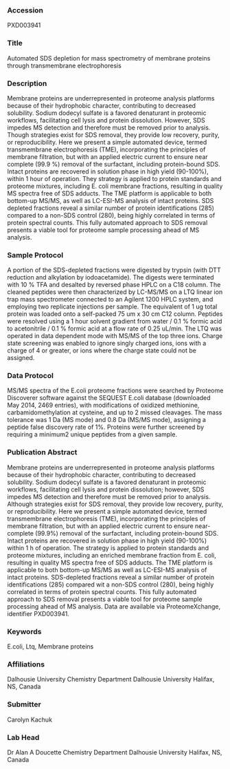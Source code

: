 ### Accession
PXD003941

### Title
Automated SDS depletion for mass spectrometry of membrane proteins through transmembrane electrophoresis

### Description
Membrane proteins are underrepresented in proteome analysis platforms because of their hydrophobic character, contributing to decreased solubility.  Sodium dodecyl sulfate is a favored denaturant in proteomic workflows, facilitating cell lysis and protein dissolution.  However, SDS impedes MS detection and therefore must be removed prior to analysis.  Though strategies exist for SDS removal, they provide low recovery, purity, or reproducibility.  Here we present a simple automated device, termed transmembrane electrophoresis (TME), incorporating the principles of membrane filtration, but with an applied electric current to ensure near complete (99.9 %) removal of the surfactant, including protein-bound SDS.  Intact proteins are recovered in solution phase in high yield (90-100%), within 1 hour of operation.  They strategy is applied to protein standards and proteome mixtures, including E. coli membrane fractions, resulting in quality MS spectra free of SDS adducts.  The TME platform is applicable to both bottom-up MS/MS, as well as LC-ESI-MS analysis of intact proteins.  SDS depleted fractions reveal a similar number of protein identifications (285) compared to a non-SDS control (280), being highly correlated in terms of protein spectral counts.  This fully automated approach to SDS removal presents a viable tool for proteome sample processing ahead of MS analysis.

### Sample Protocol
A portion of the SDS-depleted fractions were digested by trypsin (with DTT reduction and alkylation by iodoacetamide).  The digests were terminated with 10 % TFA and desalted by reversed phase HPLC on a C18 column.  The cleaned peptides were then characterized by LC-MS/MS on a LTQ linear ion trap mass spectrometer connected to an Agilent 1200 HPLC system, and employing two replicate injections per sample.  The equivalent of 1 ug total protein was loaded onto a self-packed 75 um x 30 cm C12 column.  Peptides were resolved using a 1 hour solvent gradient from water / 0.1 % formic acid to acetonitrile / 0.1 % formic acid at a flow rate of 0.25 uL/min.  The LTQ was operated in data dependent mode with MS/MS of the top three ions.  Charge state screening was enabled to ignore singly charged ions, ions with a charge of 4 or greater, or ions where the charge state could not be assigned.

### Data Protocol
MS/MS spectra of the E.coli proteome fractions were searched by Proteome Discoverer software against the SEQUEST E.coli database (downloaded May 2014, 2469 entries), with modifications of oxidized methionine, carbamidomethylation at cysteine, and up to 2 missed cleavages.  The mass tolerance was 1 Da (MS mode) and 0.8 Da (MS/MS mode), assigning a peptide false discovery rate of 1%.  Proteins were further screened by requiring a minimum2 unique peptides from a given sample.

### Publication Abstract
Membrane proteins are underrepresented in proteome analysis platforms because of their hydrophobic character, contributing to decreased solubility. Sodium dodecyl sulfate is a favored denaturant in proteomic workflows, facilitating cell lysis and protein dissolution; however, SDS impedes MS detection and therefore must be removed prior to analysis. Although strategies exist for SDS removal, they provide low recovery, purity, or reproducibility. Here we present a simple automated device, termed transmembrane electrophoresis (TME), incorporating the principles of membrane filtration, but with an applied electric current to ensure near-complete (99.9%) removal of the surfactant, including protein-bound SDS. Intact proteins are recovered in solution phase in high yield (90-100%) within 1 h of operation. The strategy is applied to protein standards and proteome mixtures, including an enriched membrane fraction from E. coli, resulting in quality MS spectra free of SDS adducts. The TME platform is applicable to both bottom-up MS/MS as well as LC-ESI-MS analysis of intact proteins. SDS-depleted fractions reveal a similar number of protein identifications (285) compared wit a non-SDS control (280), being highly correlated in terms of protein spectral counts. This fully automated approach to SDS removal presents a viable tool for proteome sample processing ahead of MS analysis. Data are available via ProteomeXchange, identifier PXD003941.

### Keywords
E.coli, Ltq, Membrane proteins

### Affiliations
Dalhousie University
Chemistry Department Dalhousie University Halifax, NS, Canada

### Submitter
Carolyn Kachuk

### Lab Head
Dr Alan A Doucette
Chemistry Department Dalhousie University Halifax, NS, Canada



